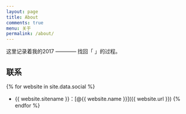 ```yaml
---
layout: page
title: About
comments: true
menu: 关于
permalink: /about/
---
```


这里记录着我的2017 ———— 找回「 」的过程。

## 联系

{% for website in site.data.social %}
* {{ website.sitename }}：[@{{ website.name }}]({{ website.url }})
{% endfor %}
